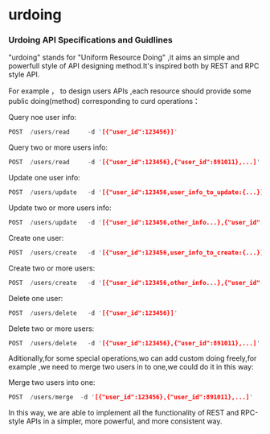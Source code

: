 # urdoing
### Urdoing API Specifications and Guidlines

"urdoing" stands for "Uniform Resource Doing" ,it aims an simple and powerfull style of API designing method.It's inspired both  by REST and RPC style API.

For example ， to design users APIs ,each resource should provide some public doing(method) corresponding to curd operations：

Query noe user info:
```rust
POST  /users/read     -d '[{"user_id":123456}]'
```
Query two or more users info:
```rust
POST  /users/read     -d '[{"user_id":123456},{"user_id":891011},...]'
```
Update one user info:
```rust
POST  /users/update   -d '[{"user_id":123456,user_info_to_update:{...}]'
```
Update two or more users info:
```rust
POST  /users/update   -d '[{"user_id":123456,other_info...},{"user_id":7891011,other_info...}]'
```
Create one user:
```rust
POST  /users/create   -d '[{"user_id":123456,user_info_to_create:{...}]'
```
Create two or more  users:
```rust
POST  /users/create   -d '[{"user_id":123456,other_info...},{"user_id":7891011,other_info...}]'
```
Delete one user:
```rust
POST  /users/delete   -d '[{"user_id":123456}]'
```
Delete two or more users:
```rust
POST  /users/delete   -d '[{"user_id":123456},{"user_id":891011},...]'
```
 
Aditionally,for some special operations,wo can add custom doing freely,for example ,we need to merge two users in to one,we could do it in this way:

Merge two users into one:
```rust
POST  /users/merge  -d '[{"user_id":123456},{"user_id":891011},...]'
```

In this way, we are able to implement all the functionality of REST and RPC-style APIs in a simpler, more powerful, and more consistent way.
